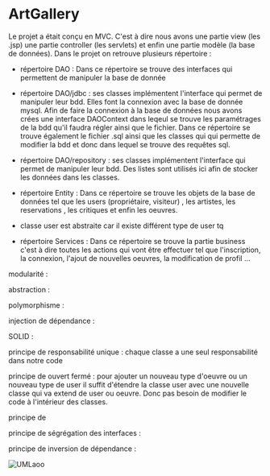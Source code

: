 # ArtGallery

Le projet a était conçu en MVC. C'est à dire nous avons une partie view (les .jsp) une partie controller (les servlets) et enfin une partie modèle (la base de données).
Dans le projet on retrouve plusieurs répertoire : 

- répertoire DAO : Dans ce répertoire se trouve des interfaces qui permettent de manipuler la base de donnée
      
- répertoire DAO/jdbc : ses classes implémentent l'interface qui permet de manipuler leur bdd. Elles font la connexion avec la base de donnée mysql.
Afin de faire la connexion à la base de données nous avons crées une interface DAOContext dans leqeul se trouve les paramétrages 
de la bdd qu'il faudra régler ainsi que le fichier. Dans ce répertoire se trouve également le fichier .sql ainsi que les classes
qui qui permette de modifier la bdd et donc dans lequel se trouve des requêtes sql.

- répertoire DAO/repository : ses classes implémentent l'interface qui permet de manipuler leur bdd. Des listes sont utilisés ici afin de stocker les données dans les classes.


- répertoire Entity : Dans ce répertoire se trouve les objets de la base de données tel que les users (propriétaire, visiteur) , les artistes, les reservations ,       les critiques et enfin les oeuvres. 


- classe user est abstraite car il existe différent type de user tq 


- répertoire Services : Dans ce répertoire se trouve la partie business c'est à dire toutes les actions qui vont être effectuer tel que l'inscription, la connexion,
l'ajout de nouvelles oeuvres, la modification de profil ...


modularité : 


abstraction :


polymorphisme :


injection de dépendance :



SOLID :

principe de responsabilité unique :    chaque classe a une seul responsabilité dans notre code


principe de ouvert fermé :  pour ajouter un nouveau type d'oeuvre ou un nouveau type de user il suffit d'étendre la classe user avec une nouvelle classe qui va extend de user ou oeuvre. Donc pas besoin de modifier le code à  l'intérieur des classes.


principe de 


principe de ségrégation des interfaces : 


principe de inversion de dépendance : 





![UMLaoo](https://user-images.githubusercontent.com/113671198/226066795-c3cefa06-a409-4890-98d0-2208b4396696.PNG)

